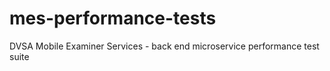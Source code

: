 # mes-performance-tests
DVSA Mobile Examiner Services - back end microservice performance test suite
